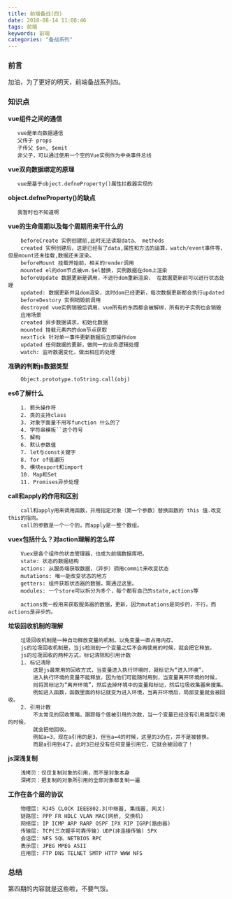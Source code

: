 ```yaml
---
title: 前端备战(四)
date: 2018-08-14 11:08:46
tags: 前端
keywords: 前端
categories: "备战系列"
---
```

### 前言
加油，为了更好的明天，前端备战系列四。
<!--more-->
### 知识点
**vue组件之间的通信**
```
   vue是单向数据通信
   父传子 props
   子传父 $on, $emit
   非父子，可以通过使用一个空的Vue实例作为中央事件总线
```
**vue双向数据绑定的原理**
```
   vue是基于object.defneProperty()属性拦截器实现的
```
**object.defneProperty()的缺点**
```
   我暂时也不知道啊
```
**vue的生命周期以及每个周期用来干什么的**
```
    beforeCreate 实例创建前,此时无法读取data、 methods
    created 实例创建后，这是已经有了data,属性和方法的运算，watch/event事件等，但是mount还未挂载,数据还未渲染。
    beforeMount 挂载开始前，相关的render调用
    mounted el的dom节点被vm.$el替换，实例数据在dom上渲染
    beforeUpdate 数据更新是调用，不进行dom重新渲染， 在数据更新前可以进行状态处理
    updated: 数据更新并且dom渲染，这时dom已经更新，每次数据更新都会执行updated
    beforeDestory 实例销毁前调用
    destroyed vue实例销毁后调用，vue所有的东西都会被解绑，所有的子实例也会销毁
    应用场景
    created 异步数据请求，初始化数据
    mounted 挂载元素内的dom节点获取
    nextTick 针对单一事件更新数据后立即操作dom
    updated 任何数据的更新，做同一的业务逻辑处理
    watch: 监听数据变化，做出相应的处理
```
**准确的判断js数据类型**
```
    Object.prototype.toString.call(obj)
```
**es6了解什么**
```
    1. 箭头操作符
    2. 类的支持class
    3. 对象字面量不用写function 什么的了
    4. 字符串模板``这个符号
    5. 解构
    6. 默认参数值
    7. let与const关键字
    8. for of值遍历
    9. 模块export和import
    10. Map和Set
    11. Promises异步处理
```
**call和apply的作用和区别**
```
    call和apply用来调用函数，并用指定对象（第一个参数）替换函数的 this 值.改变this的指向。
    call的参数是一个一个的，而apply是一整个数组。
```
**vuex包括什么？对action理解的怎么样**
```
    Vuex是各个组件的状态管理器，也成为前端数据库吧。
    state: 状态的数据结构
    actions: 从服务端获取数据，（异步）调用commit来改变状态
    mutations: 唯一能改变状态的地方
    getters: 组件获取状态器的数据，需通过这里。
    modules: 一个store可以拆分为多个，每个都有自己的state,actions等
    
    actions我一般用来获取服务器的数据，更新，因为mutations是同步的，不行，而actions是异步的。
```
**垃圾回收机制的理解**
```
    垃圾回收机制是一种自动释放变量的机制。以免变量一直占用内存。
    js的垃圾回收机制是，当js检测到一个变量之后不会再使用的时候，就会把它释放。
    js的垃圾回收的两种方式，标记清除和引用计数
    1. 标记清除
        这是js最常用的回收方式，当变量进入执行环境时，就标记为“进入环境”，
        进入执行环境的变量不能释放，因为他们可能随时用到，当变量离开环境的时候，
        则将其标记为“离开环境”，然后去掉环境中的变量和标记，然后垃圾收集器来搜集。
        例如进入函数，函数里面的标记就变为进入环境，当离开环境后，局部变量就会被回收。
    2. 引用计数
        不太常见的回收策略，跟踪每个值被引用的次数，当一个变量已经没有引用类型引用的时候，
        就会把他回收。
        例如a=3，现在a引用的是3，但当a=4的时候，这里的3仍在，并不是被替换。
        而是a引用到4了，此时3已经没有任何变量引用它，它就会被回收了！
```
**js深浅复制**
```
    浅拷贝：仅仅复制对象的引用，而不是对象本身
    深拷贝：把复制的对象所引用的全部对象都复制一遍
```
**工作在各个层的协议**
```
    物理层: RJ45 CLOCK IEEE802.3(中继器, 集线器, 网关)
    链路层: PPP FR HDLC VLAN MAC(网桥, 交换机)
    网络层: IP ICMP ARP RARP OSPF IPX RIP IGRP(路由器)
    传输层: TCP(三次握手可靠传输) UDP(非连接传输) SPX
    会话层: NFS SQL NETBIOS RPC
    表示层: JPEG MPEG ASII
    应用层: FTP DNS TELNET SMTP HTTP WWW NFS
```

### 总结
第四期的内容就是这些啦，不要气馁。
